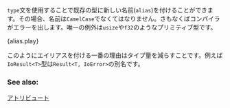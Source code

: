 <!-- The `type` statement can be used to give a new name to an existing type. Types
must have `CamelCase` names, or the compiler will raise a warning. The
exception to this rule are the primitive types: `usize`, `f32`, etc. -->
`type`文を使用することで既存の型に新しい名前(`alias`)を付けることができます。その場合、名前は`CamelCase`でなくてはなりません。さもなくばコンパイラがエラーを出します。唯一の例外は`usize`や`f32`のようなプリミティブ型です。

{alias.play}

<!-- The main use of aliases is to reduce typing; for example the `IoResult<T>` type
is an alias for the `Result<T, IoError>` type. -->
このようにエイリアスを付ける一番の理由はタイプ量を減らすことです。例えば`IoResult<T>`型は`Result<T, IoError>`の別名です。


### See also:

[アトリビュート](../attribute.html)

